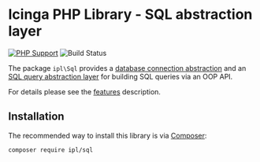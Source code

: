 # Icinga PHP Library - SQL abstraction layer

[![PHP Support](https://img.shields.io/badge/php-%3E%3D%207.2-777BB4?logo=PHP)](https://php.net/)
![Build Status](https://github.com/Icinga/ipl-sql/workflows/PHP%20Tests/badge.svg?branch=master)

The package `ipl\Sql` provides a [database connection
abstraction](#sql-connection) and an [SQL query abstraction layer](#sql-queries)
for building SQL queries via an OOP API.

For details please see the [features](doc/01-Features.md) description.

## Installation

The recommended way to install this library is via [Composer](https://getcomposer.org):

```
composer require ipl/sql
```
